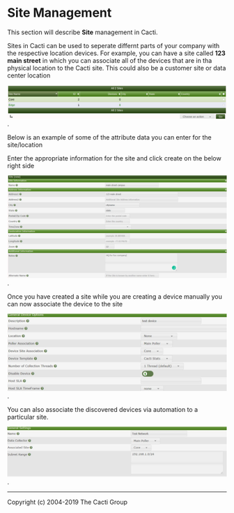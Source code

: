 # Site Management

This section will describe **Site** management in Cacti.

Sites in Cacti can be used to seperate differnt parts of your company with the
respective location devices. For example, you can have a site called **123
main street** in which you can associate all of the devices that are in
tha physical location to the Cacti site.  This could also be a customer site or
data center location

![Cacti Sites page](images/cacti_sites_page.png).

Below is an example of some of the attribute data you can enter for the
site/location

Enter the appropriate information for the site and click create on the below
right side

![cacti add sites](images/cacti_add_sites.JPG).

Once you have created a site while you are creating a device manually you can
now associate the device to the site

![cacti add device site](images/cacti_add_device_site.JPG).

You can also associate the discovered devices via automation to a particular
site.

![cacti sites automation](images/cacti_sites_automation.JPG).

---
Copyright (c) 2004-2019 The Cacti Group

